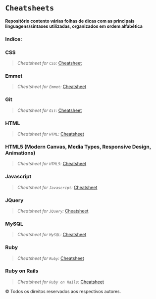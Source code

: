 # `Cheatsheets`
**Repositório contento várias folhas de dicas com as principais linguagens/sintaxes utilizadas, organizados em ordem alfabética**

### Indíce:

### **CSS**
> *Cheatsheet for `CSS`:* [Cheatsheet](https://github.com/gbs0/coding-cheatsheets/blob/master/CSS-cheatsheet.pdf)

### **Emmet**
> *Cheatsheet for `Emmet`:* [Cheatsheet](https://github.com/gbs0/coding-cheatsheets/blob/master/emmet-cheatsheet.pdf)

### **Git**
> *Cheatsheet for `Git`:* [Cheatsheet](https://github.com/gbs0/coding-cheatsheets/blob/master/git-cheatsheet.pdf)

### **HTML**
> *Cheatsheet for `HTML`:* [Cheatsheet](https://github.com/gbs0/coding-cheatsheets/blob/master/html5-cheatsheet.pdf)

### **HTML5 (Modern Canvas, Media Types, Responsive Design, Animations)**
> *Cheatsheet for `HTML5`:* [Cheatsheet](https://github.com/gbs0/coding-cheatsheets/blob/master/htmlcanvas-cheatsheet.pdf)

### **Javascript**
> *Cheatsheet for `Javascript`:* [Cheatsheet](https://github.com/gbs0/coding-cheatsheets/blob/master/javascript-cheatsheet.pdf)

### **JQuery**
> *Cheatsheet for `JQuery`:* [Cheatsheet](https://github.com/gbs0/coding-cheatsheets/blob/master/jquery-cheatsheet.pdf)

### **MySQL**
> *Cheatsheet for `MySQL`:* [Cheatsheet](https://github.com/gbs0/coding-cheatsheets/blob/master/mysql-cheatsheet.pdf)


### **Ruby**
> *Cheatsheet for `Ruby`:* [Cheatsheet](https://github.com/gbs0/coding-cheatsheets/blob/master/ruby-cheatsheet.pdf)

### **Ruby on Rails**
> *Cheatsheet for `Ruby on Rails`:* [Cheatsheet](https://github.com/gbs0/coding-cheatsheets/blob/master/ror-cheatsheet.pdf)



© Todos os direitos reservados aos respectivos autores.